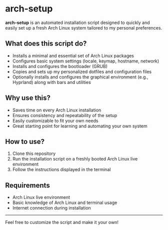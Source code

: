 # arch-setup

**arch-setup** is an automated installation script designed to quickly and easily set up a fresh Arch Linux system tailored to my personal preferences.

## What does this script do?

- Installs a minimal and essential set of Arch Linux packages  
- Configures basic system settings (locale, keymap, hostname, network)  
- Installs and configures the bootloader (GRUB)  
- Copies and sets up my personalized dotfiles and configuration files  
- Optionally installs and configures the graphical environment (e.g., Hyprland) along with bars and utilities

## Why use this?

- Saves time on every Arch Linux installation  
- Ensures consistency and repeatability of the setup  
- Easily customizable to fit your own needs  
- Great starting point for learning and automating your own system

## How to use?

1. Clone this repository  
2. Run the installation script on a freshly booted Arch Linux live environment  
3. Follow the instructions displayed in the terminal  

## Requirements

- Arch Linux live environment  
- Basic knowledge of Arch Linux and terminal usage  
- Internet connection during installation  

---

Feel free to customize the script and make it your own!
